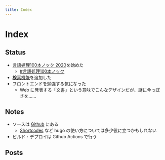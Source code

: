 ```yaml
---
title: Index
---
```


# Index

## Status
- [言語処理100本ノック 2020](https://nlp100.github.io/ja/)を始めた
	- [#言語処理100本ノック](/tags/言語処理100本ノック/)
- [検索機能](/search/)を追加した
- フロントエンドを勉強する気になった
	- Web に発表する「文書」という意味でこんなデザインだが、謎に今っぽさを……

## Notes
- ソースは [Github](https://github.com/tbsmcd/tbsmcd.github.io/tree/source) にある
	- [Shortcodes](https://gohugo.io/content-management/shortcodes/) など hugo の使い方については多少役に立つかもしれない
- ビルド・デプロイは Github Actions で行う

## Posts
